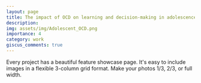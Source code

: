 ```yaml
---
layout: page
title: The impact of OCD on learning and decision-making in adolescence
description: 
img: assets/img/Adolescent_OCD.png
importance: 4
category: work
giscus_comments: true
---
```


Every project has a beautiful feature showcase page.
It's easy to include images in a flexible 3-column grid format.
Make your photos 1/3, 2/3, or full width.
